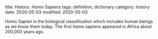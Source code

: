title: History: Homo Sapiens
tags: definition, dictionary
category: history
date: 2020-05-03
modified: 2020-05-03


 Homo Sapien
 is the biological
 classification which includes human beings as we know them today.
 The first homo sapiens
 appeared in Africa about 200,000 years
 ago.




